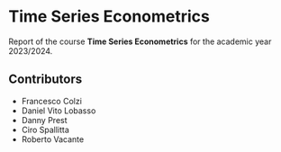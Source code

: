 # Time Series Econometrics

Report of the course **Time Series Econometrics** for the academic year 2023/2024.

## Contributors

- Francesco Colzi
- Daniel Vito Lobasso
- Danny Prest
- Ciro Spallitta
- Roberto Vacante
